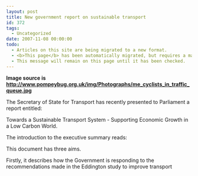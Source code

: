 ```yaml
---
layout: post
title: New government report on sustainable transport
id: 372
tags:
  - Uncategorized
date: 2007-11-08 00:00:00
todo:
  - Articles on this site are being migrated to a new format.
  - <b>This page</b> has been automatically migrated, but requires a manual check-&amp;-tune to ensure the format and links all work as expected.
  - This message will remain on this page until it has been checked.
---
```


**Image source is http://www.pompeybug.org.uk/img/Photographs/me_cyclists_in_traffic_queue.jpg**

The Secretary of State for Transport has recently presented to Parliament a report entitled: 

Towards a Sustainable Transport System - Supporting Economic Growth in a Low Carbon World.

The introduction to the executive summary reads:

This document has three aims. 

<p>Firstly, it describes how the Government is responding to the recommendations made in the Eddington study to improve transport